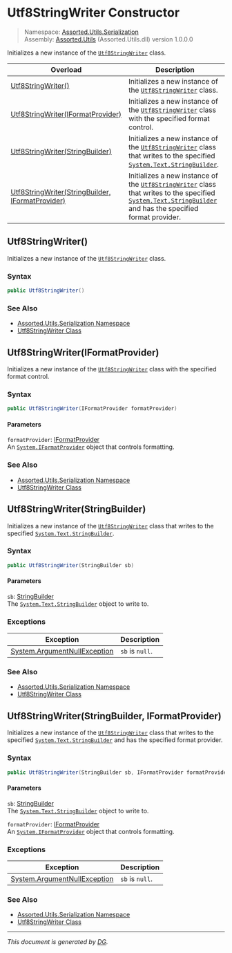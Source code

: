 ﻿# Utf8StringWriter Constructor

> Namespace: [Assorted.Utils.Serialization](index.md#assortedutilsserialization-namespace)\
> Assembly: [Assorted.Utils](index.md) (Assorted.Utils.dll) version 1.0.0.0

Initializes a new instance of the [`Utf8StringWriter`](Assorted.Utils.Serialization.Utf8StringWriter.md) class.

Overload | Description
--- | ---
[Utf8StringWriter()](Assorted.Utils.Serialization.Utf8StringWriter.-ctor.md#utf8stringwriter) | Initializes a new instance of the [`Utf8StringWriter`](Assorted.Utils.Serialization.Utf8StringWriter.md) class.
[Utf8StringWriter(IFormatProvider)](Assorted.Utils.Serialization.Utf8StringWriter.-ctor.md#utf8stringwriteriformatprovider) | Initializes a new instance of the [`Utf8StringWriter`](Assorted.Utils.Serialization.Utf8StringWriter.md) class with the specified format control.
[Utf8StringWriter(StringBuilder)](Assorted.Utils.Serialization.Utf8StringWriter.-ctor.md#utf8stringwriterstringbuilder) | Initializes a new instance of the [`Utf8StringWriter`](Assorted.Utils.Serialization.Utf8StringWriter.md) class that writes to the specified [`System.Text.StringBuilder`](https://docs.microsoft.com/en-us/dotnet/api/system.text.stringbuilder).
[Utf8StringWriter(StringBuilder, IFormatProvider)](Assorted.Utils.Serialization.Utf8StringWriter.-ctor.md#utf8stringwriterstringbuilder-iformatprovider) | Initializes a new instance of the [`Utf8StringWriter`](Assorted.Utils.Serialization.Utf8StringWriter.md) class that writes to the specified [`System.Text.StringBuilder`](https://docs.microsoft.com/en-us/dotnet/api/system.text.stringbuilder) and has the specified format provider.

## Utf8StringWriter()

Initializes a new instance of the [`Utf8StringWriter`](Assorted.Utils.Serialization.Utf8StringWriter.md) class.

### Syntax

```csharp
public Utf8StringWriter()
```

### See Also

- [Assorted.Utils.Serialization Namespace](index.md#assortedutilsserialization-namespace)
- [Utf8StringWriter Class](Assorted.Utils.Serialization.Utf8StringWriter.md)

## Utf8StringWriter(IFormatProvider)

Initializes a new instance of the [`Utf8StringWriter`](Assorted.Utils.Serialization.Utf8StringWriter.md) class with the specified format control.

### Syntax

```csharp
public Utf8StringWriter(IFormatProvider formatProvider)
```

#### Parameters

`formatProvider`: [IFormatProvider](https://docs.microsoft.com/en-us/dotnet/api/system.iformatprovider)\
An [`System.IFormatProvider`](https://docs.microsoft.com/en-us/dotnet/api/system.iformatprovider) object that controls formatting.

### See Also

- [Assorted.Utils.Serialization Namespace](index.md#assortedutilsserialization-namespace)
- [Utf8StringWriter Class](Assorted.Utils.Serialization.Utf8StringWriter.md)

## Utf8StringWriter(StringBuilder)

Initializes a new instance of the [`Utf8StringWriter`](Assorted.Utils.Serialization.Utf8StringWriter.md) class that writes to the specified [`System.Text.StringBuilder`](https://docs.microsoft.com/en-us/dotnet/api/system.text.stringbuilder).

### Syntax

```csharp
public Utf8StringWriter(StringBuilder sb)
```

#### Parameters

`sb`: [StringBuilder](https://docs.microsoft.com/en-us/dotnet/api/system.text.stringbuilder)\
The [`System.Text.StringBuilder`](https://docs.microsoft.com/en-us/dotnet/api/system.text.stringbuilder) object to write to.

### Exceptions

Exception | Description
--- | ---
[System.ArgumentNullException](https://docs.microsoft.com/en-us/dotnet/api/system.argumentnullexception) | `sb` is `null`.

### See Also

- [Assorted.Utils.Serialization Namespace](index.md#assortedutilsserialization-namespace)
- [Utf8StringWriter Class](Assorted.Utils.Serialization.Utf8StringWriter.md)

## Utf8StringWriter(StringBuilder, IFormatProvider)

Initializes a new instance of the [`Utf8StringWriter`](Assorted.Utils.Serialization.Utf8StringWriter.md) class that writes to the specified [`System.Text.StringBuilder`](https://docs.microsoft.com/en-us/dotnet/api/system.text.stringbuilder) and has the specified format provider.

### Syntax

```csharp
public Utf8StringWriter(StringBuilder sb, IFormatProvider formatProvider)
```

#### Parameters

`sb`: [StringBuilder](https://docs.microsoft.com/en-us/dotnet/api/system.text.stringbuilder)\
The [`System.Text.StringBuilder`](https://docs.microsoft.com/en-us/dotnet/api/system.text.stringbuilder) object to write to.

`formatProvider`: [IFormatProvider](https://docs.microsoft.com/en-us/dotnet/api/system.iformatprovider)\
An [`System.IFormatProvider`](https://docs.microsoft.com/en-us/dotnet/api/system.iformatprovider) object that controls formatting.

### Exceptions

Exception | Description
--- | ---
[System.ArgumentNullException](https://docs.microsoft.com/en-us/dotnet/api/system.argumentnullexception) | `sb` is `null`.

### See Also

- [Assorted.Utils.Serialization Namespace](index.md#assortedutilsserialization-namespace)
- [Utf8StringWriter Class](Assorted.Utils.Serialization.Utf8StringWriter.md)

---

_This document is generated by [DG](https://github.com/Khojasteh/dg)._
